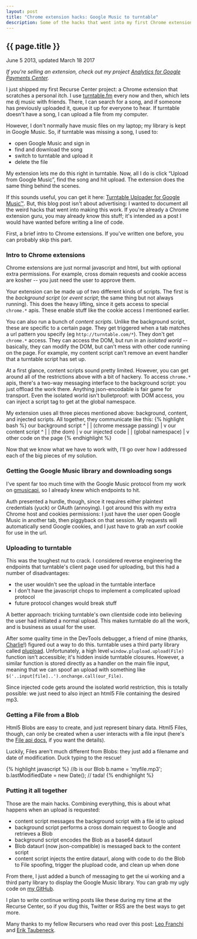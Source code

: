```yaml
---
layout: post
title: "Chrome extension hacks: Google Music to turntable"
description: Some of the hacks that went into my first Chrome extension. 
---
```


{{ page.title }}
----------------

<p class="meta">June 5 2013, updated March 18 2017</p>

*If you're selling an extension, check out my project [Analytics for Google Payments Center](/2017/03/18/google-payments-center-analytics-extension.html).*

I just shipped my first Recurse Center project: a Chrome extension that scratches a personal itch.
I use [turntable.fm](http://turntable.fm) every now and then, which lets me dj music with friends.
There, I can search for a song, and if someone has previously uploaded it, queue it up for everyone to hear.
If turntable doesn't have a song, I can upload a file from my computer.

However, I don't normally have music files on my laptop; my library is kept in Google Music.
So, if turntable was missing a song, I used to:

* open Google Music and sign in
* find and download the song
* switch to turntable and upload it
* delete the file

My extension lets me do this right in turntable.
Now, all I do is click “Upload from Google Music”, find the song and hit upload.
The extension does the same thing behind the scenes.

If this sounds useful, you can get it here: [Turntable Uploader for Google Music™](https://chrome.google.com/webstore/detail/turntable-uploader-for-go/akchbpaepakjnaihbgkdgjjgpdcckapb).
But, this blog post isn't about advertising: I wanted to document all the weird hacks that went into making this work.
If you're already a Chrome extension guru, you may already know this stuff;
it's intended as a post I would have wanted before writing a line of code.

First, a brief intro to Chrome extensions.
If you've written one before, you can probably skip this part.

### Intro to Chrome extensions

Chrome extensions are just normal javascript and html, but with optional extra permissions.
For example, cross domain requests and cookie access are kosher -- you just need the user to approve them.

Your extension can be made up of two different kinds of scripts.
The first is the _background script_ (or _event script_; the same thing but not always running).
This does the heavy lifting, since it gets access to special `chrome.*` apis.
These enable stuff like the cookie access I mentioned earlier.

You can also run a bunch of _content scripts_.
Unlike the background script, these are specific to a certain page.
They get triggered when a tab matches a url pattern you specify (eg `http://turntable.com/*`).
They don't get `chrome.*` access.
They can access the DOM, but run in an _isolated world_ --
basically, they can modify the DOM, but can't mess with other code running on the page.
For example, my content script can't remove an event handler that a turntable script has set up.

At a first glance, content scripts sound pretty limited.
However, you can get around all of the restrictions above with a bit of hackery.
To access `chrome.*` apis, there's a two-way messaging interface to the background script:
you just offload the work there.
Anything json-encodable is fair game for transport.
Even the isolated world isn't bulletproof: with DOM access, you can inject a script tag to get at the global namespace.

My extension uses all three pieces mentioned above: background, content, and injected scripts.
All together, they communicate like this:
{% highlight bash %}
our background script
     ^
     |
     |
   (chrome message passing)
     |
     v
our content script
     ^
     |
     |
   (the dom)
     |
     v
our injected code
     |
     |
   (global namespace)
     |
     v
other code on the page
{% endhighlight %}
 
Now that we know what we have to work with, I'll go over how I addressed each of the big pieces of my solution.

### Getting the Google Music library and downloading songs

I've spent far too much time with the Google Music protocol from my work on [gmusicapi](http://github.com/simon-weber/Unofficial-Google-Music-API), so I already knew which endpoints to hit.

Auth presented a hurdle, though, since it requires either plaintext credentials (yuck) or OAuth (annoying).
I got around this with my extra Chrome host and cookies permissions:
I just have the user open Google Music in another tab, then piggyback on that session.
My requests will automatically send Google cookies, and I just have to grab an xsrf cookie for use in the url.

### Uploading to turntable

This was the toughest nut to crack.
I considered reverse engineering the endpoints that turntable's client page used for uploading, but this had a number of disadvantages:

* the user wouldn't see the upload in the turntable interface
* I don't have the javascript chops to implement a complicated upload protocol
* future protocol changes would break stuff

A better approach: tricking turntable's own clientside code into believing the user had initiated a normal upload.
This makes turntable do all the work, and is business as usual for the user.

After some quality time in the DevTools debugger, a friend of mine (thanks, [Charlie](https://github.com/clehner)!) figured out a way to do this.
turntable uses a third party library called [plupload](http://plupload.com).
Unfortunately, a high level `window.plupload.upload(File)` function isn't accessible; it's hidden inside turntable closures.
However, a similar function is stored directly as a handler on the main file input, meaning that we can spoof an upload with something like `$('..input[file]..').onchange.call(our_File)`.

Since injected code gets around the isolated world restriction, this is totally possible:
we just need to also inject an html5 File containing the desired mp3.

### Getting a File from a Blob

Html5 Blobs are easy to create, and just represent binary data.
Html5 Files, though, can only be created when a user interacts with a file input (here's the [File api docs](http://www.w3.org/TR/FileAPI/), if you want the details).

Luckily, Files aren't much different from Blobs: they just add a filename and date of modification.
Duck typing to the rescue!

{% highlight javascript %}
//b is our Blob
b.name = 'myfile.mp3';
b.lastModifiedDate = new Date();
// tada!
{% endhighlight %}

### Putting it all together

Those are the main hacks. Combining everything, this is about what happens when an upload is requested:

* content script messages the background script with a file id to upload
* background script performs a cross domain request to Google and retrieves a Blob
* background script encodes the Blob as a base64 dataurl
* Blob dataurl (now json-compatible) is messaged back to the content script
* content script injects the entire dataurl, along with code to do the Blob to File spoofing, trigger the plupload code, and clean up when done

From there, I just added a bunch of messaging to get the ui working and a third party library to display the Google Music library.
You can grab my ugly code on [my GitHub](https://github.com/simon-weber/Google-Music-Turntable-Uploader).

I plan to write continue writing posts like these during my time at the Recurse Center, so if you dug this, Twitter or RSS are the best ways to get more.

Many thanks to my fellow Recursers who read over this post: [Leo Franchi](http://lfranchi.com) and [Erik Taubeneck](https://github.com/eriktaubeneck).
